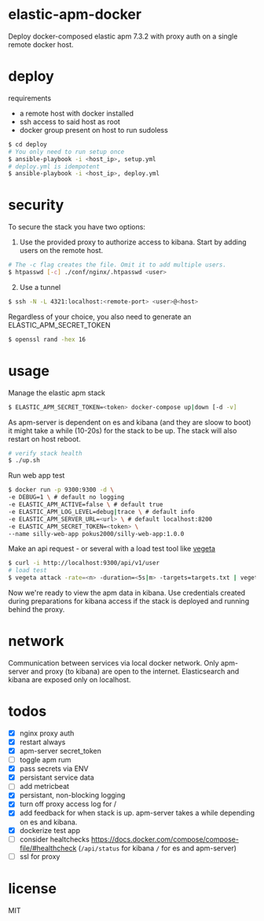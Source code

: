 # elastic-apm-docker
Deploy docker-composed elastic apm 7.3.2 with proxy auth on a single remote docker host.

# deploy
requirements
- a remote host with docker installed
- ssh access to said host as root
- docker group present on host to run sudoless

```bash
$ cd deploy
# You only need to run setup once
$ ansible-playbook -i <host_ip>, setup.yml
# deploy.yml is idempotent
$ ansible-playbook -i <host_ip>, deploy.yml
```

# security
To secure the stack you have two options:
1. Use the provided proxy to authorize access to kibana. Start by adding users on the remote host.
```bash
# The -c flag creates the file. Omit it to add multiple users.
$ htpasswd [-c] ./conf/nginx/.htpasswd <user>
```
2. Use a tunnel
```bash
$ ssh -N -L 4321:localhost:<remote-port> <user>@<host>
```

Regardless of your choice, you also need to generate an ELASTIC_APM_SECRET_TOKEN

```bash
$ openssl rand -hex 16
```

# usage
Manage the elastic apm stack
```bash
$ ELASTIC_APM_SECRET_TOKEN=<token> docker-compose up|down [-d -v]
```
As apm-server is dependent on es and kibana (and they are sloow to boot) it might take a while (10-20s) for the stack to be up. The stack will also restart on host reboot.

```bash
# verify stack health
$ ./up.sh
```

Run web app test
```bash
$ docker run -p 9300:9300 -d \
-e DEBUG=1 \ # default no logging
-e ELASTIC_APM_ACTIVE=false \ # default true
-e ELASTIC_APM_LOG_LEVEL=debug|trace \ # default info
-e ELASTIC_APM_SERVER_URL=<url> \ # default localhost:8200
-e ELASTIC_APM_SECRET_TOKEN=<token> \
--name silly-web-app pokus2000/silly-web-app:1.0.0
```

Make an api request - or several with a load test tool like [vegeta](https://github.com/tsenart/vegeta)
```bash
$ curl -i http://localhost:9300/api/v1/user
# load test
$ vegeta attack -rate=<n> -duration=<5s|m> -targets=targets.txt | vegeta report
```

Now we're ready to view the apm data in kibana. Use credentials created during preparations for kibana access if the stack is deployed and running behind the proxy.

# network
Communication between services via local docker network. Only apm-server and proxy (to kibana) are open to the internet. Elasticsearch and kibana are exposed only on localhost.

# todos
- [x] nginx proxy auth
- [x] restart always
- [x] apm-server secret_token
- [ ] toggle apm rum
- [x] pass secrets via ENV
- [x] persistant service data
- [ ] add metricbeat
- [x] persistant, non-blocking logging
- [x] turn off proxy access log for /
- [x] add feedback for when stack is up. apm-server takes a while depending on es and kibana.
- [x] dockerize test app
- [ ] consider healtchecks https://docs.docker.com/compose/compose-file/#healthcheck (`/api/status` for kibana `/` for es and apm-server)
- [ ] ssl for proxy

# license
MIT

